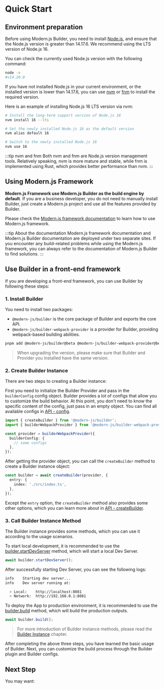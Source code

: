 # Quick Start

## Environment preparation

Before using Modern.js Builder, you need to install [Node.js](https://nodejs.org/), and ensure that the Node.js version is greater than 14.17.6. We recommend using the LTS version of Node.js 16.

You can check the currently used Node.js version with the following command:

```bash
node -v
#v14.20.0
```

If you have not installed Node.js in your current environment, or the installed version is lower than 14.17.6, you can use [nvm](https://github.com/nvm-sh/nvm) or [fnm](https://github.com/Schniz/fnm) to install the required version.

Here is an example of installing Node.js 16 LTS version via nvm:

```bash
# Install the long-term support version of Node.js 16
nvm install 16 --lts

# Set the newly installed Node.js 16 as the default version
nvm alias default 16

# Switch to the newly installed Node.js 16
nvm use 16
```

:::tip nvm and fnm
Both nvm and fnm are Node.js version management tools. Relatively speaking, nvm is more mature and stable, while fnm is implemented using Rust, which provides better performance than nvm.
:::

## Using Modern.js Framework

**Modern.js Framework use Modern.js Builder as the build engine by default**. If you are a business developer, you do not need to manually install Builder, just create a Modern.js project and use all the features provided by Builder.

Please check the [Modern.js framework documentation](https://modernjs.dev/) to learn how to use Modern.js framework.

:::tip About the documentation
Modern.js framework documentation and Modern.js Builder documentation are deployed under two separate sites. If you encounter any build-related problems while using the Modern.js framework, you can always refer to the documentation of Modern.js Builder to find solutions.
:::

## Use Builder in a front-end framework

If you are developing a front-end framework, you can use Builder by following these steps:

### 1. Install Builder

You need to install two packages:

- `@modern-js/builder` is the core package of Builder and exports the core API.
- `@modern-js/builder-webpack-provider` is a provider for Builder, providing webpack-based building abilities.

```bash
pnpm add @modern-js/builder@beta @modern-js/builder-webpack-provider@beta -D
```

> When upgrading the version, please make sure that Builder and Provider you installed have the same version.

### 2. Create Builder Instance

There are two steps to creating a Builder instance:

First you need to initialize the Builder Provider and pass in the `builderConfig` config object. Builder provides a lot of configs that allow you to customize the build behavior. At this point, you don't need to know the specific content of the config, just pass in an empty object. You can find all available configs in [API - config](/en/api/#config).

```ts
import { createBuilder } from '@modern-js/builder';
import { builderWebpackProvider } from '@modern-js/builder-webpack-provider';

const provider = builderWebpackProvider({
  builderConfig: {
    // some configs
  },
});
```

After getting the provider object, you can call the `createBuilder` method to create a Builder instance object:

```ts
const builder = await createBuilder(provider, {
  entry: {
    index: './src/index.ts',
  },
});
```

Except the `entry` option, the `createBuilder` method also provides some other options, which you can learn more about in [API - createBuilder](/en/api/builder-core.html#createbuilder).

### 3. Call Builder Instance Method

The Builder instance provides some methods, which you can use it according to the usage scenarios.

To start local development, it is recommended to use the [builder.startDevServer](/en/api/builder-instance.html#builder-startdevserver) method, which will start a local Dev Server.

```ts
await builder.startDevServer();
```

After successfully starting Dev Server, you can see the following logs:

```bash
info    Starting dev server...
info    Dev server running at:

  > Local:    http://localhost:8081
  > Network:  http://192.168.0.1:8081
```

To deploy the App to production environment, it is recommended to use the [builder.build](/en/api/builder-instance.html#builder-build) method, which will build the production outputs.

```ts
await builder.build();
```

> For more introduction of Builder instance methods, please read the [Builder Instance](/en/api/builder-instance.html) chapter.

After completing the above three steps, you have learned the basic usage of Builder. Next, you can customize the build process through the Builder plugin and Builder configs.

## Next Step

You may want:

<NextSteps>
  <Step href="/guide/glossary.html" title="Glossary" description="Learn about Builder related concepts"/>
  <Step href="/guide/features.html" title="All Features" description="Learn all features of Builder"/>
  <Step href="/api" title="API Reference" description="View detailed API documentation"/>
</NextSteps>
